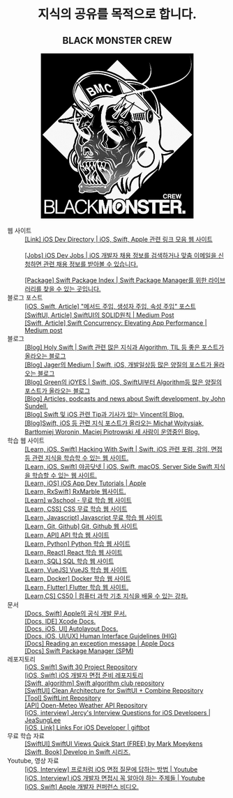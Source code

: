 <h1 p align="center">
    지식의 공유를 목적으로 합니다.
</h1 p>
<h2 p align="center">
    BLACK MONSTER CREW
</h2 p>

<p align="center">
    <img src="https://github.com/devKobe24/images/blob/main/BMC.jpg?raw=true" width=350>    
</p>

<p>
    <dl>
    <dt>웹 사이트</dt>
    <dd>
        <a href="https://iosdevdirectory.com/" target="_blank" title="iosdevdirectory">[Link] iOS Dev Directory | iOS, Swift, Apple 관련 링크 모음 웹 사이트</a><br>
        <br>
        <a href="https://iosdevjobs.com/" target="_blank" title="iosdevjobs">[Jobs] iOS Dev Jobs | iOS 개발자 채용 정보를 검색하거나 맞춤 이메일을 신청하면 관련 채용 정보를 받아볼 수 있습니다.</a><br>
        <br>
        <a href="https://swiftpackageindex.com/" target="_blank" title="swiftpackageindex">[Package] Swift Package Index | Swift Package Manager를 위한 라이브러리를 찾을 수 있는 곳입니다.</a><br>
    </dd>
    <dt>블로그 포스트</dt>
    <dd>
    <a href="https://medium.com/@techmsy/method-injection-constructor-injection-and-property-injection-in-swift-b719641cd04f" target="_blank" title="미디움 포스트">[iOS, Swift, Article] "메서드 주입, 생성자 주입, 속성 주입" 포스트</a>
    </dd>
    <dd>
    <a href="https://medium.com/@epdsant/princ%C3%ADpios-solid-no-swiftui-432a9e3c49c7" target="_blank" title="SwiftUI SOLID">[SwiftUI, Article] SwiftUI의 SOLID원칙 | Medium Post</a>
    </dd>
    <dd>
    <a href="https://elamir.medium.com/swift-concurrency-elevating-app-performance-ded830db5be4" target="_blank" title="swift concurrency">[Swift, Article] Swift Concurrency: Elevating App Performance | Medium post</a>
    </dd>
    <dt>블로그</dt>
    <dd>
    <a href="https://holyswift.app/" target="_blank" title="HolySwift">[Blog] Holy Swift | Swift 관련 많은 지식과 Algorithm, TIL 등 좋은 포스트가 올라오는 블로그</a> 
    </dd>
    <dd>
    <a href="https://medium.com/@Jager-yoo" target="_blank" title="jager">[Blog] Jager의 Medium | Swift, iOS, 개발일상등 많은 양질의 포스트가 올라오는 블로그</a>  
    </dd>    
    <dd>
    <a href="https://green1229.tistory.com/" target="_blank" title="green">[Blog] Green의 iOYES | Swift, iOS, SwiftUI부터 Algorithm등 많은 양질의 포스트가 올라오는 블로그</a>  
    </dd>
    <dd>
    <a href="https://www.swiftbysundell.com/" target="_blank" title="swiftbysundell">[Blog] Articles, podcasts and news about Swift development, by John Sundell.</a>
    </dd>
    <dd>
    <a href="https://www.swiftwithvincent.com/" target="_blank" title="swift with vincent">[Blog] Swift 및 iOS 관련 Tip과 기사가 있는 Vincent의 Blog.</a>
    </dd>
    <dd>
    <a href="https://swifting.io/" target="_blank" title="Swifting blog">[Blog]Swift, iOS 등 관련 지식 포스트가 올라오는 Michał Wojtysiak, Bartłomiej Woronin, Maciej Piotrowski 세 사람이 운영중인 Blog.</a>
    </dd>
    <dt>학습 웹 사이트</dt>
    <dd>
        <a href="https://www.hackingwithswift.com/" target="_blank" title="Hacking with swift">[Learn, iOS, Swift] Hacking With Swift | Swift, iOS 관련 포럼, 강의, 면접등 관련 지식을 학습학 수 있는 웹 사이트.</a>
    </dd>
    <dd>
    <a href="https://yagom.net/" target="_blank" title="야곰닷넷">[Learn, iOS, Swift] 야곰닷넷 | iOS, Swift, macOS, Server Side Swift 지식을 학습할 수 있는 웹 사이트.</a> 
    </dd>
    <dd>
    <a href="https://developer.apple.com/tutorials/app-dev-training/" target="_blank" title="iOS App Dev Tutorials | Apple">[Learn, iOS] iOS App Dev Tutorials | Apple</a>
    </dd>
    <dd>
    <a href="https://rxmarbles.com/" target="_blank" title="">[Learn, RxSwift] RxMarble 웹사이트.</a>
    </dd>
    <dd>
    <a href="https://www.w3schools.com" target="_blank" title="HTML 학습">[Learn] w3school - 무료 학습 웹 사이트</a>
    </dd>
    <dd>
    <a href="https://web.dev/learn/css" target="_blank" title="css 학습">[Learn, CSS] CSS 무료 학습 웹 사이트</a>
    </dd>
    <dd>
    <a href="https://javascript.info" target="_blank" title="JS 학습">[Learn, Javascript] Javascript 무료 학습 웹 사이트</a>
    </dd>
    <dd>
    <a href="https://git-scm.com" target="_blank" title="git,github 학습">[Learn, Git, Github] Git, Github 웹 사이트</a>
    </dd>
    <dd>
    <a href="https://rapidapi.com/learn" target="_blank" title="API">[Learn, API] API 학습 웹 사이트</a>
    </dd>
    <dd>
    <a href="https://learnpython.org" target="_blank" title="python">[Learn, Python] Python 학습 웹 사이트</a>
    </dd>
    <dd>
    <a href="https://react-tutorial.app" target="_blank" title="react">[Learn, React] React 학습 웹 사이트</a>
    </dd>
    <dd>
    <a href="https://SQLbolt.com" target="_blank" title="SQL">[Learn, SQL] SQL 학습 웹 사이트</a>
    </dd>
    <dd>
    <a href="https://learnvue.co" target="_blank" title="VueJS">[Learn, VueJS] VueJS 학습 웹 사이트</a><br>
    </dd>
    <dd>
    <a href="https://docker-curriculum.com" target="_blank" title="docker">[Learn, Docker] Docker 학습 웹 사이트</a>
    </dd>
    <dd>
    <a href="https://flutter.dev/learn" target="_blank" title="flutter">[Learn, Flutter] Flutter 학습 웹 사이트.</a>
    </dd>
    <dd>
    <a href="https://www.edwith.org/cs50" target="_blank" title="CS50">[Learn,CS] CS50 | 컴퓨터 과학 기초 지식을 배울 수 있는 강좌.</a>
    </dd>
    <dt>문서</dt>
    <dd>
    <a href="https://developer.apple.com/documentation/" target="_blank" title="apple doc">[Docs, Swift] Apple의 공식 개발 문서.</a>
    </dd>
    <dd>
    <a href="https://developer.apple.com/documentation/xcode/" target="_blank" title="xcode">[Docs, IDE] Xcode Docs.</a>
    </dd>
    <dd>
    <a href="https://developer.apple.com/library/archive/documentation/UserExperience/Conceptual/AutolayoutPG/index.html" target="_blank" title="autolayout">[Docs, iOS, UI] Autolayout Docs.</a>
    </dd>
    <dd>
    <a href="https://developer.apple.com/design/human-interface-guidelines/" target="_blank" title="">[Docs, iOS, UI/UX] Human Interface Guidelines (HIG)</a>
    </dd>
    <dd>
    <a href="https://developer.apple.com/documentation/xcode/reading-an-exception-message/" target="_blank" title="apple docs">[Docs] Reading an exception message | Apple Docs</a>
    </dd>
    <dd>
    <a href="https://developer.apple.com/documentation/xcode/swift-packages" target="_blank" title="SPM">[Docs] Swift Package Manager (SPM)</a>
    </dd>
    <dt>레포지토리</dt>
    <dd>
    <a href="https://github.com/soapyigu/Swift-30-Projects" target="_blank" title="깃헙 레포지토리">[iOS, Swift] Swift 30 Project Repository</a>
    </dd>
    <dd>
    <a href="https://github.com/mirasaujan/iOS-interview-prep?tab=readme-ov-file" target="_blank" title="깃헙 레포">[iOS, Swift] iOS 개발자 면접 준비 레포지토리</a>
    </dd>
    <dd>
    <a href="https://github.com/kodecocodes/swift-algorithm-club" target="_blank" title="algorithm">[Swift, algorithm] Swift algorithm club repository</a>
    </dd>
    <dd>
     <a href="https://github.com/nalexn/clean-architecture-swiftui" target="_blank" title="SwiftUI clean archiecture">[SwiftUI] Clean Architecture for SwiftUI + Combine Repository</a>
    </dd>
    <dd>
    <a href="https://github.com/realm/SwiftLint" target="_blank" title="SwiftLint">[Tool] SwiftLint Repository</a>
    </dd>
    <dd>
    <a href="https://github.com/open-meteo/open-meteo" target="_blank" title="Open weather api">[API] Open-Meteo Weather API Repository</a>
    </dd>
    <dd>
    <a href="https://github.com/JeaSungLEE/iOSInterviewquestions" target="_blank" title="jercy">[iOS, interview] Jercy's Interview Questions for iOS Developers | JeaSungLee</a>
    </dd>
    <dd>
    <a href="https://github.com/giftbott/iOSDevLinks" target="_blank" title="giftbot">[iOS, Link] Links For iOS Developer | giftbot</a>
    </dd>
    <dt>무료 학습 자료</dt>
    <dd>
    <a href="https://www.bigmountainstudio.com/free-swiftui-book" target="_blank" title="SwiftUI 무료 학습 자료">[SwiftUI] SwiftUI Views Quick Start (FREE) by Mark Moeykens</a>
    </dd>
    <dd>
    <a href="https://books.apple.com/kr/book-series/develop-in-swift/id1483863177" target="_blank" title="Develop in Swift 시리즈">[Swift, Book] Develop in Swift 시리즈.</a>
    </dd>
    <dt>Youtube, 영상 자료</dt>
    <dd>
    <a href="https://youtu.be/HiXPGdtUW8U?si=Nls8rURIZBnEN1Kp" target="_blank" title="">[iOS, Interview] 프로처럼 iOS 면접 질문에 답하는 방법 | Youtube</a>
    </dd>
    <dd>
    <a href="https://youtu.be/XTAziR-tY-A?si=I_7Uzal0EnVTslgw" target="_blank" title="interview">[iOS, Interview] iOS 개발자 면접시 꼭 알아야 하는 주제들 | Youtube</a>
    </dd>
    <dd>
    <a href="https://developer.apple.com/videos/all-videos/" target="_blank" title="wwdc">[iOS, Swift] Apple 개발자 컨퍼런스 비디오.</a>
    </dd>
    </dl>
</p>
